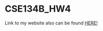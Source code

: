 # CSE134B_HW4

Link to my website also can be found [HERE!](https://pussakorn-javascript.netlify.app/)
